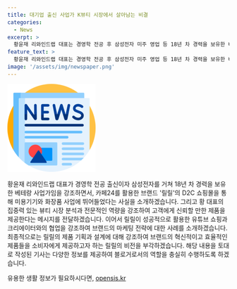 ```yaml
---
title: 대기업 출신 사업가 K뷰티 시장에서 살아남는 비결
categories:
  - News
excerpt: >
  황윤재 리와인드랩 대표는 경영학 전공 후 삼성전자 미주 영업 등 18년 차 경력을 보유한 베테랑 기업가다. 릴릴은 미용기기와 화장품으로 시작해 D2C 쇼핑몰을 운영하며 성장했다. 기술력과 뷰티 전문지식을 바탕으로 제품을 개발하고, 크리에이터와의 협업을 통해 마케팅을 성공적으로 이끌어냈다. 제품은 효과적이면서도 간편한 사용을 고려해 설계되었고, 연매출 50억을 목표로 사업을 이끌고 있다.
feature_text: >
  황윤재 리와인드랩 대표는 경영학 전공 후 삼성전자 미주 영업 등 18년 차 경력을 보유한 베테랑 기업가다. 릴릴은 미용기기와 화장품으로 시작해 D2C 쇼핑몰을 운영하며 성장했다. 기술력과 뷰티 전문지식을 바탕으로 제품을 개발하고, 크리에이터와의 협업을 통해 마케팅을 성공적으로 이끌어냈다. 제품은 효과적이면서도 간편한 사용을 고려해 설계되었고, 연매출 50억을 목표로 사업을 이끌고 있다.
image: '/assets/img/newspaper.png'
---
```


<p><img src="/assets/img/newspaper.png" alt="kimp 속보" /></p>

<p>황윤재 리와인드랩 대표가 경영학 전공 출신이자 삼성전자를 거쳐 18년 차 경력을 보유한 베테랑 사업가임을 강조하면서, 카페24를 활용한 브랜드 '릴릴'의 D2C 쇼핑몰을 통해 미용기기와 화장품 사업에 뛰어들었다는 사실을 소개하겠습니다. 그리고 황 대표의 집중력 있는 뷰티 시장 분석과 전문적인 역량을 강조하여 고객에게 신뢰할 만한 제품을 제공한다는 메시지를 전달하겠습니다. 이어서 릴릴이 성공적으로 활용한 유튜브 쇼핑과 크리에이터와의 협업을 강조하여 브랜드의 마케팅 전략에 대한 사례를 소개하겠습니다. 최종적으로는 릴릴의 제품 기획과 설계에 대해 강조하여 브랜드의 혁신적이고 효율적인 제품들을 소비자에게 제공하고자 하는 릴릴의 비전을 부각하겠습니다. 해당 내용을 토대로 작성된 기사는 다양한 정보를 제공하여 블로거로서의 역할을 충실히 수행하도록 하겠습니다.</p>
유용한 생활 정보가 필요하시다면, <a href="https://opensis.kr" rel="dofollow">opensis.kr</a>


